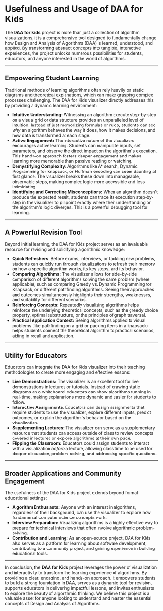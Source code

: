 # Usefulness and Usage of DAA for Kids

The **DAA for Kids** project is more than just a collection of algorithm visualizations; it is a comprehensive tool designed to fundamentally change how Design and Analysis of Algorithms (DAA) is learned, understood, and applied. By transforming abstract concepts into tangible, interactive experiences, the project unlocks numerous possibilities for students, educators, and anyone interested in the world of algorithms.

---

## Empowering Student Learning

Traditional methods of learning algorithms often rely heavily on static diagrams and theoretical explanations, which can make grasping complex processes challenging. The DAA for Kids visualizer directly addresses this by providing a dynamic learning environment:

* **Intuitive Understanding:** Witnessing an algorithm execute step-by-step on a visual grid or data structure provides an unparalleled level of intuition. Instead of just memorizing formulas or rules, students can see *why* an algorithm behaves the way it does, how it makes decisions, and how data is transformed at each stage.
* **Active Engagement:** The interactive nature of the visualizers encourages active learning. Students can manipulate inputs, set parameters, and observe the direct impact on the algorithm's execution. This hands-on approach fosters deeper engagement and makes learning more memorable than passive reading or watching.
* **Demystifying Complexity:** Algorithms like A\* search, Dynamic Programming for Knapsack, or Huffman encoding can seem daunting at first glance. The visualizer breaks these down into manageable, observable steps, making complex logic more accessible and less intimidating.
* **Identifying and Correcting Misconceptions:** When an algorithm doesn't produce the expected result, students can trace its execution step-by-step in the visualizer to pinpoint exactly where their understanding or the algorithm's logic diverges. This is a powerful debugging tool for learning.

---

## A Powerful Revision Tool

Beyond initial learning, the DAA for Kids project serves as an invaluable resource for revising and solidifying algorithmic knowledge:

* **Quick Refreshers:** Before exams, interviews, or tackling new problems, students can quickly run through visualizations to refresh their memory on how a specific algorithm works, its key steps, and its behavior.
* **Comparing Algorithms:** The visualizer allows for side-by-side comparison of different algorithms solving the same problem (where applicable), such as comparing Greedy vs. Dynamic Programming for Knapsack, or different pathfinding algorithms. Seeing their approaches and outcomes simultaneously highlights their strengths, weaknesses, and suitability for different scenarios.
* **Reinforcing Concepts:** Repeatedly visualizing algorithms helps reinforce the underlying theoretical concepts, such as the greedy choice property, optimal substructure, or the principles of graph traversal.
* **Practical Application Context:** Seeing algorithms applied to visual problems (like pathfinding on a grid or packing items in a knapsack) helps students connect the theoretical algorithm to practical scenarios, aiding in recall and application.

---

## Utility for Educators

Educators can integrate the DAA for Kids visualizer into their teaching methodologies to create more engaging and effective lessons:

* **Live Demonstrations:** The visualizer is an excellent tool for live demonstrations in lectures or tutorials. Instead of drawing static diagrams on a whiteboard, educators can show algorithms running in real-time, making explanations more dynamic and easier for students to follow.
* **Interactive Assignments:** Educators can design assignments that require students to use the visualizer, explore different inputs, predict outcomes, or explain the algorithm's behavior based on the visualization.
* **Supplementing Lectures:** The visualizer can serve as a supplementary resource that students can access outside of class to review concepts covered in lectures or explore algorithms at their own pace.
* **Flipping the Classroom:** Educators could assign students to interact with a visualization *before* a lecture, allowing class time to be used for deeper discussion, problem-solving, and addressing specific questions.

---

## Broader Applications and Community Engagement

The usefulness of the DAA for Kids project extends beyond formal educational settings:

* **Algorithm Enthusiasts:** Anyone with an interest in algorithms, regardless of their background, can use the visualizer to explore how fundamental computer science concepts work.
* **Interview Preparation:** Visualizing algorithms is a highly effective way to prepare for technical interviews that often involve algorithmic problem-solving.
* **Contribution and Learning:** As an open-source project, DAA for Kids also serves as a platform for learning about software development, contributing to a community project, and gaining experience in building educational tools.

---

In conclusion, the **DAA for Kids** project leverages the power of visualization and interactivity to transform the learning experience of algorithms. By providing a clear, engaging, and hands-on approach, it empowers students to build a strong foundation in DAA, serves as a dynamic tool for revision, supports educators in delivering impactful lessons, and invites enthusiasts to explore the beauty of algorithmic thinking. We believe this project is a valuable asset for anyone looking to understand and master the essential concepts of Design and Analysis of Algorithms.